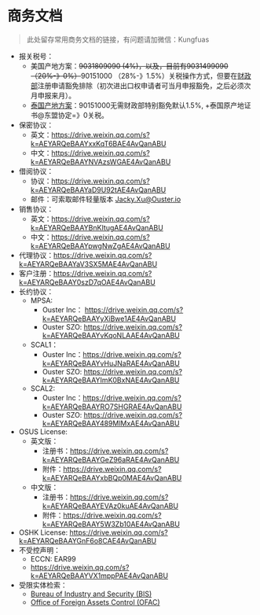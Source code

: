 # 商务文档

> 此处留存常用商务文档的链接，有问题请加微信：Kungfuas
>
> 

- 报关税号：
  - 美国产地方案：~~9031809090  (4%)，以及，目前有9031499090（20%-》0%）~~90151000 （28%-》1.5%）关税操作方式，但要在[财政部](https://gszx.mof.gov.cn/ )注册申请豁免排除（初次进出口权申请者可当月申报豁免，之后必须次月申报来月）。
  - [泰国产地方案](https://drive.weixin.qq.com/s?k=AEYARQeBAAYz9K6kGYAE4AvQanABU)：90151000无需财政部特别豁免默认1.5%, +泰国原产地证书@东盟协定=》0关税。
- 保密协议：
  - 英文：https://drive.weixin.qq.com/s?k=AEYARQeBAAYxxKqT6BAE4AvQanABU
  - 中文：https://drive.weixin.qq.com/s?k=AEYARQeBAAYNVAzsWGAE4AvQanABU
- 借阅协议：
  - 协议：https://drive.weixin.qq.com/s?k=AEYARQeBAAYaD9U92tAE4AvQanABU
  - 邮件：可索取邮件轻量版本 Jacky.Xu@Ouster.io
- 销售协议：
  - 英文：https://drive.weixin.qq.com/s?k=AEYARQeBAAYBnKItugAE4AvQanABU
  - 中文：https://drive.weixin.qq.com/s?k=AEYARQeBAAYpwgNwZgAE4AvQanABU
- 代理协议：https://drive.weixin.qq.com/s?k=AEYARQeBAAYaV3SX5MAE4AvQanABU
- 客户注册：https://drive.weixin.qq.com/s?k=AEYARQeBAAY0szD7qOAE4AvQanABU
- 长约协议：
  - MPSA:
    - Ouster Inc： https://drive.weixin.qq.com/s?k=AEYARQeBAAYyXiBwe1AE4AvQanABU
    - Ouster SZO: https://drive.weixin.qq.com/s?k=AEYARQeBAAYvKqoNLAAE4AvQanABU
  - SCAL1：
    - Ouster Inc：https://drive.weixin.qq.com/s?k=AEYARQeBAAYvHuJNaRAE4AvQanABU
    - Ouster SZO: https://drive.weixin.qq.com/s?k=AEYARQeBAAYImK0BxNAE4AvQanABU
  - SCAL2:
    - Ouster Inc：https://drive.weixin.qq.com/s?k=AEYARQeBAAYRO7SHGRAE4AvQanABU
    - Ouster SZO: https://drive.weixin.qq.com/s?k=AEYARQeBAAY489MlMxAE4AvQanABU
- OSUS License:      
  - 英文版：
    - 注册书：https://drive.weixin.qq.com/s?k=AEYARQeBAAYGeZ96aRAE4AvQanABU
    - 附件：https://drive.weixin.qq.com/s?k=AEYARQeBAAYxbBQp0MAE4AvQanABU
  - 中文版：
    - 注册书：https://drive.weixin.qq.com/s?k=AEYARQeBAAYEVAz0kuAE4AvQanABU
    - 附件：https://drive.weixin.qq.com/s?k=AEYARQeBAAY5W3Zb10AE4AvQanABU
- OSHK License:    https://drive.weixin.qq.com/s?k=AEYARQeBAAYGnF6o8CAE4AvQanABU
- 不受控声明：
  - ECCN: EAR99
  - https://drive.weixin.qq.com/s?k=AEYARQeBAAYVX1mppPAE4AvQanABU
- 受限实体检索：
  - [Bureau of Industry and Security (BIS)](https://legacy.export.gov/csl-search)
  - [Office of Foreign Assets Control (OFAC)](https://sanctionssearch.ofac.treas.gov/)

